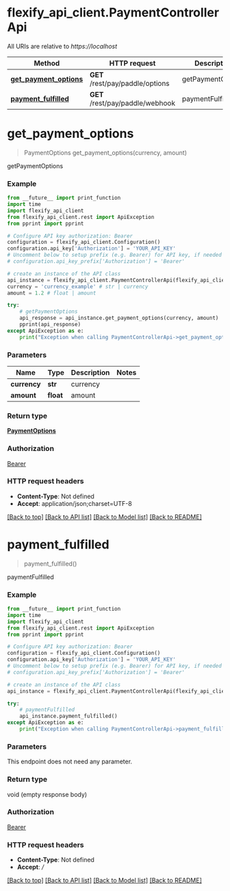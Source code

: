 # flexify_api_client.PaymentControllerApi

All URIs are relative to *https://localhost*

Method | HTTP request | Description
------------- | ------------- | -------------
[**get_payment_options**](PaymentControllerApi.md#get_payment_options) | **GET** /rest/pay/paddle/options | getPaymentOptions
[**payment_fulfilled**](PaymentControllerApi.md#payment_fulfilled) | **GET** /rest/pay/paddle/webhook | paymentFulfilled


# **get_payment_options**
> PaymentOptions get_payment_options(currency, amount)

getPaymentOptions

### Example
```python
from __future__ import print_function
import time
import flexify_api_client
from flexify_api_client.rest import ApiException
from pprint import pprint

# Configure API key authorization: Bearer
configuration = flexify_api_client.Configuration()
configuration.api_key['Authorization'] = 'YOUR_API_KEY'
# Uncomment below to setup prefix (e.g. Bearer) for API key, if needed
# configuration.api_key_prefix['Authorization'] = 'Bearer'

# create an instance of the API class
api_instance = flexify_api_client.PaymentControllerApi(flexify_api_client.ApiClient(configuration))
currency = 'currency_example' # str | currency
amount = 1.2 # float | amount

try:
    # getPaymentOptions
    api_response = api_instance.get_payment_options(currency, amount)
    pprint(api_response)
except ApiException as e:
    print("Exception when calling PaymentControllerApi->get_payment_options: %s\n" % e)
```

### Parameters

Name | Type | Description  | Notes
------------- | ------------- | ------------- | -------------
 **currency** | **str**| currency | 
 **amount** | **float**| amount | 

### Return type

[**PaymentOptions**](PaymentOptions.md)

### Authorization

[Bearer](../README.md#Bearer)

### HTTP request headers

 - **Content-Type**: Not defined
 - **Accept**: application/json;charset=UTF-8

[[Back to top]](#) [[Back to API list]](../README.md#documentation-for-api-endpoints) [[Back to Model list]](../README.md#documentation-for-models) [[Back to README]](../README.md)

# **payment_fulfilled**
> payment_fulfilled()

paymentFulfilled

### Example
```python
from __future__ import print_function
import time
import flexify_api_client
from flexify_api_client.rest import ApiException
from pprint import pprint

# Configure API key authorization: Bearer
configuration = flexify_api_client.Configuration()
configuration.api_key['Authorization'] = 'YOUR_API_KEY'
# Uncomment below to setup prefix (e.g. Bearer) for API key, if needed
# configuration.api_key_prefix['Authorization'] = 'Bearer'

# create an instance of the API class
api_instance = flexify_api_client.PaymentControllerApi(flexify_api_client.ApiClient(configuration))

try:
    # paymentFulfilled
    api_instance.payment_fulfilled()
except ApiException as e:
    print("Exception when calling PaymentControllerApi->payment_fulfilled: %s\n" % e)
```

### Parameters
This endpoint does not need any parameter.

### Return type

void (empty response body)

### Authorization

[Bearer](../README.md#Bearer)

### HTTP request headers

 - **Content-Type**: Not defined
 - **Accept**: */*

[[Back to top]](#) [[Back to API list]](../README.md#documentation-for-api-endpoints) [[Back to Model list]](../README.md#documentation-for-models) [[Back to README]](../README.md)

